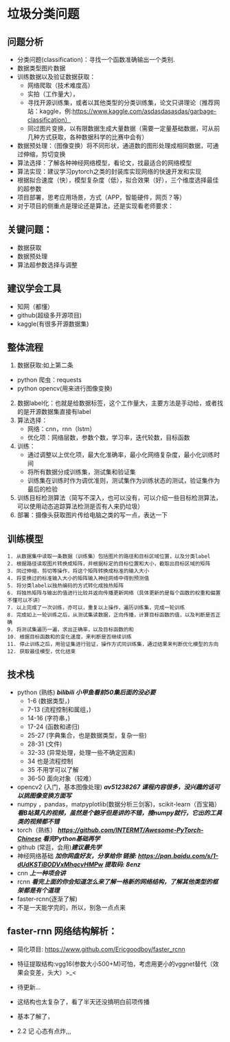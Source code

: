 # 垃圾分类问题
## 问题分析
- 分类问题(classification)：寻找一个函数准确输出一个类别.
- 数据类型图片数据
- 训练数据以及验证数据获取：
    - 网络爬取（技术难度高）
    - 实拍（工作量大），
    - 寻找开源训练集，或者以其他类型的分类训练集，论文只讲理论（推荐网站：kaggle，例:https://www.kaggle.com/asdasdasasdas/garbage-classification）
    - 同过图片变换，以有限数据生成大量数据（需要一定量基础数据，可从前几种方式获取，各种数据科学的比赛中会有）
- 数据预处理：（图像变换）将不同形状，通道数的图形处理成相同数据，可通过伸缩，剪切变换
- 算法选择：了解各种神经网络模型，看论文，找最适合的网络模型
- 算法实现：建议学习pytorch之类的封装库实现网络的快速开发和实现
- 根据拟合速度（快），模型复杂度（低），拟合效果（好），三个维度选择最佳的超参数
- 项目部署，思考应用场景，方式（APP，智能硬件，网页？等）
- 对于项目的侧重点是理论还是算法，还是实现看老师要求：
## 关键问题：
- 数据获取
- 数据预处理
- 算法超参数选择与调整
## 建议学会工具
- 知网（都懂）
- github(超级多开源项目)
- kaggle(有很多开源数据集)

## 整体流程
1. 数据获取:如上第二条
 - python 爬虫：requests
 - python opencv(用来进行图像变换)
2. 数据label化：也就是给数据标签，这个工作量大，主要方法是手动给，或者找的是开源数据集直接有label
3. 算法选择：
    - 网络：cnn，rnn（lstm）
    - 优化项：网络层数，参数个数，学习率，迭代轮数，目标函数
4. 训练：
    - 通过调整以上优化项，最大化准确率，最小化网络复杂度，最小化训练时间
    - 将所有数据分成训练集，测试集和验证集
    - 训练集在训练时作为调优准则，测试集作为训练状态的测试，验证集作为最后的检验
5. 训练目标检测算法（简写不深入，也可以没有，可以介绍一些目标检测算法，可以使用动态追踪算法检测是否有人来扔垃圾）
6. 部署：摄像头获取图片传给电脑之类的写一点，表达一下

## 训练模型
    1. 从数据集中读取一条数据（训练集）包括图片的路径和目标区域位置，以及分类label
    2. 根据路径读取图片转换成矩阵，并根据标定的目标位置和大小，截取出目标区域的矩阵
    3. 同过伸缩，剪切等操作，将这个矩阵转换成标准的输入大小
    4. 将变换过的标准输入大小的矩阵输入神经网络中得到预测值
    5. 将分类label以独热编码的方式转化成独热矩阵
    6. 将独热矩阵与输出的值进行比较并返向传播更新网络（具体更新的是每个函数的权重和偏置不懂可以不讲）
    7. 以上完成了一次训练，亦可以，重复以上操作，遍历训练集，完成一轮训练
    8. 完成如上一轮训练之后，从测试集读数据，正向传播，计算目标函数的值，以及判断是否正确
    9. 将测试集遍历一遍，求出正确率，以及目标函数的和
    10. 根据目标函数和的变化速度，来判断是否继续训练
    11. 停止训练之后，用验证集进行验证，操作方式同训练集，通过结果来判断优化模型的方向
    12. 获取最佳模型，优化结束
## 技术栈
 - python (熟练) ***bilibili 小甲鱼看前50集后面的没必要***
    - 1-6 (数据类型，)
    - 7-13 (流程控制和属组，)
    - 14-16 (字符串，)
    - 17-24 (函数和递归)
    - 25-27 (字典集合，也是数据类型，复杂一些)
    - 28-31 (文件)
    - 32-33 (异常处理，处理一些不确定因素)
    - 34 也是流程控制
    - 35 不用学可以了解
    - 36-50 面向对象（较难）
 - opencv2 (入门，基本图像处理) ***av51238267 课程内容很多，没兴趣的话可以挑图像变换方面写***
 - numpy ，pandas，matpyplotlib(数据分析三剑客)，scikit-learn（百宝箱）***看B站莫凡的视频，虽然是个龅牙但是讲的不错，搜numpy就行，它出的工具类的视频都不错***
 - torch（熟练） ***https://github.com/INTERMT/Awesome-PyTorch-Chinese 看完Python基础再学***
 - github (常逛，会用)***建议最先学***
 - 神经网络基础 ***加你网盘好友，分享给你 链接: https://pan.baidu.com/s/1-dUdKSTiBODVxMhqcvHMPw 提取码: 8enz***
 - cnn ***上一种项会讲***
 - rcnn ***看完上面的你会知道怎么来了解一格新的网络结构，了解其他类型的框架都是有个道理***
 - faster-rcnn(逐渐了解)
 - 不是一天能学完的，所以，别急一点点来
 ## faster-rnn 网络结构解析：
- 简化项目:  https://www.github.com/Ericgoodboy/faster_rcnn  

- 特征提取结构:vgg16(参数大小500+M)可怕，考虑用更小的vggnet替代（效果会变差，头大）>_<

- 待更新...

- 这结构也太复杂了，看了半天还没搞明白前项传播

- 基本了解了，

- 2.2 记 心态有点炸,,,

  
